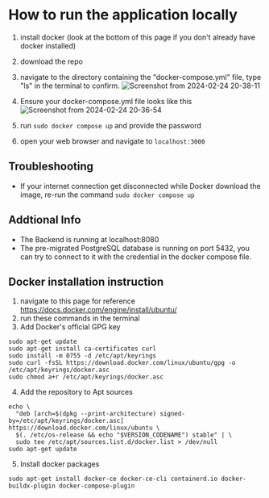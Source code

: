 
# How to run the application locally
1. install docker (look at the bottom of this page if you don't already have docker installed)
2. download the repo
3. navigate to the directory containing the "docker-compose.yml" file, type "ls" in the terminal to confirm.
![Screenshot from 2024-02-24 20-38-11](https://github.com/QuantumRangers-SE-Team-10/lasertech-backend/assets/76791231/a83d3a11-5703-4e68-8769-df84f8f34e54)

4. Ensure your docker-compose.yml file looks like this
![Screenshot from 2024-02-24 20-36-54](https://github.com/QuantumRangers-SE-Team-10/lasertech-backend/assets/76791231/082b9d4d-79ac-4b3b-9cc8-8f0085125801)
5. run ```sudo docker compose up``` and provide the password
6. open your web browser and navigate to ```localhost:3000```

## Troubleshooting
- If your internet connection get disconnected while Docker download the image, re-run the command ```sudo docker compose up``` 
## Addtional Info
- The Backend is running at localhost:8080
- The pre-migrated PostgreSQL database is running on port 5432, you can try to connect to it with the credential in the docker compose file.


## Docker installation instruction
1. navigate to this page for reference https://docs.docker.com/engine/install/ubuntu/
2. run these commands in the terminal
3. Add Docker's official GPG key
```
sudo apt-get update
sudo apt-get install ca-certificates curl
sudo install -m 0755 -d /etc/apt/keyrings
sudo curl -fsSL https://download.docker.com/linux/ubuntu/gpg -o /etc/apt/keyrings/docker.asc
sudo chmod a+r /etc/apt/keyrings/docker.asc
```

4. Add the repository to Apt sources
``` 
echo \
  "deb [arch=$(dpkg --print-architecture) signed-by=/etc/apt/keyrings/docker.asc] https://download.docker.com/linux/ubuntu \
  $(. /etc/os-release && echo "$VERSION_CODENAME") stable" | \
  sudo tee /etc/apt/sources.list.d/docker.list > /dev/null
sudo apt-get update
```
5. Install docker packages
```
sudo apt-get install docker-ce docker-ce-cli containerd.io docker-buildx-plugin docker-compose-plugin
```
